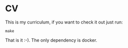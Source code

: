 # CV

This is my curriculum, if you want to check it out just run:

```
make
```

That is it :-). The only dependency is docker.
